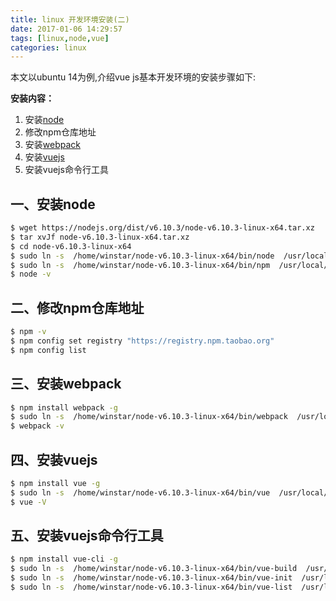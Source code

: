```yaml
---
title: linux 开发环境安装(二)
date: 2017-01-06 14:29:57
tags: [linux,node,vue] 
categories: linux
---
```


本文以ubuntu 14为例,介绍vue js基本开发环境的安装步骤如下:

**安装内容：**
1. 安装[node](https://nodejs.org/)      
2. 修改npm仓库地址 
3. 安装[webpack](http://webpack.github.io/)     
4. 安装[vuejs](https://cn.vuejs.org/)       
5. 安装vuejs命令行工具   

## 一、安装node

``` bash
$ wget https://nodejs.org/dist/v6.10.3/node-v6.10.3-linux-x64.tar.xz
$ tar xvJf node-v6.10.3-linux-x64.tar.xz
$ cd node-v6.10.3-linux-x64
$ sudo ln -s  /home/winstar/node-v6.10.3-linux-x64/bin/node  /usr/local/bin/node
$ sudo ln -s  /home/winstar/node-v6.10.3-linux-x64/bin/npm  /usr/local/bin/npm
$ node -v
```

## 二、修改npm仓库地址
``` bash
$ npm -v
$ npm config set registry "https://registry.npm.taobao.org"
$ npm config list
```

## 三、安装webpack
``` bash
$ npm install webpack -g
$ sudo ln -s  /home/winstar/node-v6.10.3-linux-x64/bin/webpack  /usr/local/bin/webpack
$ webpack -v
```

## 四、安装vuejs
``` bash
$ npm install vue -g
$ sudo ln -s  /home/winstar/node-v6.10.3-linux-x64/bin/vue  /usr/local/bin/vue
$ vue -V
```

## 五、安装vuejs命令行工具
``` bash
$ npm install vue-cli -g
$ sudo ln -s  /home/winstar/node-v6.10.3-linux-x64/bin/vue-build  /usr/local/bin/vue-build
$ sudo ln -s  /home/winstar/node-v6.10.3-linux-x64/bin/vue-init  /usr/local/bin/vue-init
$ sudo ln -s  /home/winstar/node-v6.10.3-linux-x64/bin/vue-list  /usr/local/bin/vue-list
```